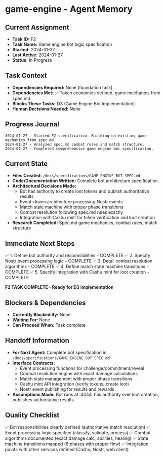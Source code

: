 # game-engine - Agent Memory

## Current Assignment
- **Task ID:** F2
- **Task Name:** Game engine bot logic specification
- **Started:** 2024-01-27
- **Last Active:** 2024-01-27
- **Status:** In Progress

## Task Context
- **Dependencies Required:** None (foundation task)
- **Dependencies Met:** ✅ Token economics defined, game mechanics from spec.md
- **Blocks These Tasks:** D3 (Game Engine Bot implementation)
- **Human Decisions Needed:** None

## Progress Journal
```
2024-01-27 - Started F2 specification. Building on existing game mechanics from spec.md.
2024-01-27 - Analyzed spec.md combat rules and match structure.
2024-01-27 - Completed comprehensive game engine bot specification.
```

## Current State
- **Files Created:** `/docs/specifications/GAME_ENGINE_BOT_SPEC.md`
- **Code/Documentation Written:** Complete bot architecture specification
- **Architectural Decisions Made:**
  - Bot has authority to create loot tokens and publish authoritative results
  - Event-driven architecture processing Nostr events
  - Match state machine with proper phase transitions
  - Combat resolution following spec.md rules exactly
  - Integration with Cashu mint for token verification and loot creation
- **Research Completed:** Spec.md game mechanics, combat rules, match structure

## Immediate Next Steps
✅ 1. Define bot authority and responsibilities - COMPLETE
✅ 2. Specify Nostr event processing logic - COMPLETE
✅ 3. Detail combat resolution algorithms - COMPLETE
✅ 4. Define match state machine transitions - COMPLETE
✅ 5. Specify integration with Cashu mint for loot creation - COMPLETE

**F2 TASK COMPLETE - Ready for D3 implementation**

## Blockers & Dependencies
- **Currently Blocked By:** None
- **Waiting For:** None
- **Can Proceed When:** Task complete

## Handoff Information
- **For Next Agent:** Complete bot specification in `/docs/specifications/GAME_ENGINE_BOT_SPEC.md`
- **Interface Contracts:**
  - Event processing functions for challenge/commitment/reveal
  - Combat resolution engine with exact damage calculations
  - Match state management with proper phase transitions
  - Cashu mint API integration (verify tokens, create loot)
  - Nostr event publishing for results and rewards
- **Assumptions Made:** Bot runs at :4444, has authority over loot creation, publishes authoritative results

## Quality Checklist
✅ Bot responsibilities clearly defined (authoritative match resolution)
✅ Event processing logic specified (classify, validate, process)
✅ Combat algorithms documented (exact damage calc, abilities, healing)
✅ State machine transitions mapped (6 phases with proper flow)
✅ Integration points with other services defined (Cashu, Nostr, web client)